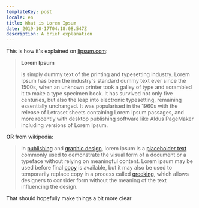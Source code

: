 ```yaml
---
templateKey: post
locale: en
title: What is Lorem Ipsum
date: 2019-10-17T04:18:08.547Z
description: A brief explanation
---
```

This is how it's explained on [lipsum.com](https://www.lipsum.com/):

> **Lorem Ipsum**
>
>  is simply dummy text of the printing and typesetting industry. Lorem Ipsum has been the industry's standard dummy text ever since the 1500s, when an unknown printer took a galley of type and scrambled it to make a type specimen book. It has survived not only five centuries, but also the leap into electronic typesetting, remaining essentially unchanged. It was popularised in the 1960s with the release of Letraset sheets containing Lorem Ipsum passages, and more recently with desktop publishing software like Aldus PageMaker including versions of Lorem Ipsum.

**OR** from wikipedia:

> In [publishing](https://en.wikipedia.org/wiki/Publishing) and [graphic design](https://en.wikipedia.org/wiki/Graphic_design), lorem ipsum is a [placeholder text](https://en.wikipedia.org/wiki/Placeholder_text) commonly used to demonstrate the visual form of a document or a typeface without relying on meaningful content. Lorem ipsum may be used before final [copy](https://en.wikipedia.org/wiki/Copy_(written)) is available, but it may also be used to temporarily replace copy in a process called [greeking](https://en.wikipedia.org/wiki/Greeking), which allows designers to consider form without the meaning of the text influencing the design.

That should hopefully make things a bit more clear
